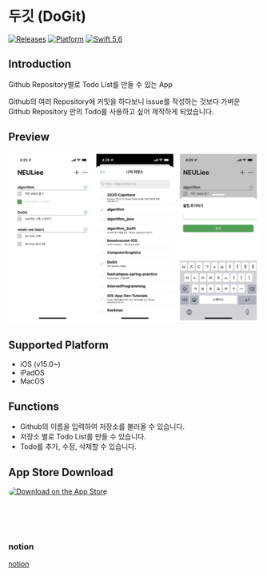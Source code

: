 # 두깃 (DoGit)

[![Releases](https://img.shields.io/badge/release-v1.0-blue?style=flat)](https://github.com/kimain050401/green-grass-ios/releases/latest)
[![Platform](https://img.shields.io/badge/platform-iOS-green.svg?style=flat)](https://github.com/kimain050401/green-grass-ios)
[![Swift 5.6](https://img.shields.io/badge/Swift-5.6-orange.svg?style=flat)](https://developer.apple.com/swift/)

## Introduction

Github Repository별로 Todo List를 만들 수 있는 App

Github의 여러 Repository에 커밋을 하다보니 issue를 작성하는 것보다 가벼운
Github Repository 만의 Todo를 사용하고 싶어 제작하게 되었습니다.

## Preview

![Preview](screenshot.png)

## Supported Platform

- iOS (v15.0~)
- iPadOS
- MacOS

## Functions

- Github의 이름을 입력하여 저장소를 불러올 수 있습니다.
- 저장소 별로 Todo List를 만들 수 있습니다.
- Todo를 추가, 수정, 삭제할 수 있습니다.

## App Store Download

<a href="https://apps.apple.com/us/app/%EB%91%90%EA%B9%83/id1621659382" style="display: inline-block; overflow: hidden; border-radius: 13px; width: 250px; height: 83px;"><img src="https://tools.applemediaservices.com/api/badges/download-on-the-app-store/black/en-US?size=250x83&amp" alt="Download on the App Store" style="border-radius: 13px; width: 250px; height: 83px;"></a>


### notion
[notion](https://neuli.notion.site/1e6df9aad8444b1098eafc4adbf8ea92)
